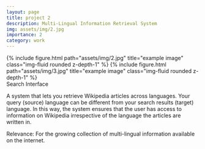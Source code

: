 ```yaml
---
layout: page
title: project 2
description: Multi-Lingual Information Retrieval System
img: assets/img/2.jpg
importance: 2
category: work
---
```


<div class="row">
    <div class="col-sm mt-3 mt-md-0">
        {% include figure.html path="assets/img/2.jpg" title="example image" class="img-fluid rounded z-depth-1" %}
        {% include figure.html path="assets/img/3.jpg" title="example image" class="img-fluid rounded z-depth-1" %}
    </div>
</div>
<div class="caption">
    Search Interface
</div>

A system that lets you retrieve Wikipedia articles across languages. Your query (source) language can be different from your search results (target) language. In this way, the system ensures that the user has access to information on Wikipedia irrespective of the language the articles are written in.

Relevance: For the growing collection of multi-lingual information available on the internet.